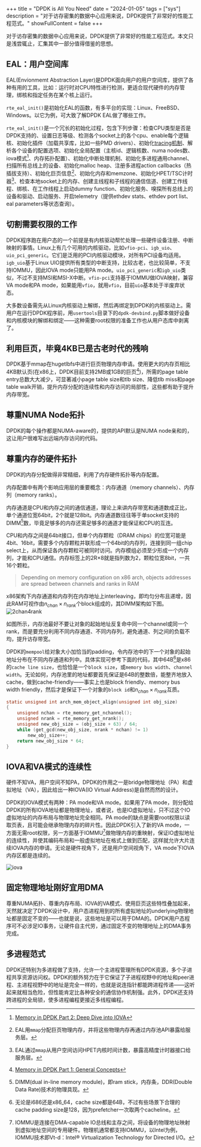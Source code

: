 +++
title = "DPDK is All You Need"
date = "2024-01-05"
tags = ["sys"]
description = "对于访存密集的数据中心应用来说，DPDK提供了非常好的性能工程范式。"
showFullContent = false
+++

对于访存密集的数据中心应用来说，DPDK提供了非常好的性能工程范式。本文只是浅尝辄止，汇集其中一部分值得借鉴的思想。

## EAL：用户空间库
EAL(Envionmemt Abstraction Layer)是DPDK面向用户的用户空间库，提供了各种有用的工具，比如：运行时对CPU特性进行检测，更适合现代硬件的内存管理，绑核和指定任务在某个核上运行。

`rte_eal_init()`是初始化EAL的函数，有多平台的实现：Linux、FreeBSD、Windows。以它为例，可大致了解DPDK EAL做了哪些工作。

`rte_eal_init()`是一个冗长的初始化过程，包含下列步骤：检查CPU类型是否是DPDK支持的、设置日志等级、检测各个socket上的各个cpu、enable每个逻辑核、初始化插件（加载共享库，比如一些PMD drivers）、初始化[tracing机制](https://doc.dpdk.org/guides/prog_guide/trace_lib.html)、解析各个设备的配置选项、初始化全局配置（主核id、逻辑核数、numa nodes数、iova模式[^1]、内存拓扑配置）、初始化中断处理机制、初始化多进程通用channel、扫描所有总线上的设备、初始化malloc heap、注册多进程action callbacks（热插拔支持）、初始化巨页信息[^9]、初始化内存和memzone、初始化HPET/TSC计时器[^8]、检查本地socket上的内存、创建主线程和子线程的通信信道、创建工作线程、绑核、在工作线程上启动dummy function、初始化服务、嗅探所有总线上的设备和驱动、启动服务、开启telemetry（提供ethdev stats、ethdev port list、eal parameters等状态查询）。

## 切割需要权限的工作
DPDK程序跑在用户态的一个前提是有内核驱动帮忙处理一些硬件设备注册、中断映射的事情。Linux上有几个可用的内核驱动，比如``vfio-pci``、``igb_uio``、``uio_pci_generic``。它们是泛用的PCI内核驱动模块，对所有PCI设备均适用。``igb_uio``基于Linux UIO提供所有类型的中断支持，比较古老，也比较简单，不支持IOMMU，因此IOVA mode只能用PA mode。``uio_pci_generic``和``igb_uio``类似，不过不支持MSI和MSI-X中断。``vfio-pci``支持基于IOMMU做IOVA映射，兼容VA mode和PA mode，如果能用`vfio`，就用`vfio`，目前`uio`基本处于半废弃状态。

大多数设备需先从Linux内核驱动上解绑，然后再绑定到DPDK的内核驱动上。需用户在运行DPDK程序前，用`usertools`目录下的``dpdk-devbind.py``脚本做好设备和内核模块的解绑和绑定——这种需要root权限的准备工作也从用户态库中剥离了。

## 利用巨页，毕竟4KB已是古老时代的残响
DPDK基于mmap在hugetlbfs中进行巨页物理内存申请。使用更大的内存页相比4KB默认页(在x86上，DPDK目前支持2MB或1GB的巨页[^7])，所需的page table entry总数大大减少，可显著减小page table size和tlb size、降低tlb miss和page table walk开销，提升内存分配的连续性和内存访问的局部性，这些都有助于提升内存带宽。

## 尊重NUMA Node拓扑
DPDK的每个操作都是NUMA-aware的，提供的API默认是NUMA node亲和的，这让用户很难写出远端内存访问的代码。

## 尊重内存的硬件拓扑
DPDK的内存分配做得非常精细，利用了内存硬件拓扑等内存配置。

内存配置中有两个影响应用层的重要概念：内存通道（memory channels）、内存列（memory ranks）。

内存通道是CPU和内存之间的通信通道，理论上来讲内存带宽和通道数成正比，单个通道位宽64bit，2个就是128bit。内存通道数往往等于单socket支持的DIMM[^3]数，毕竟足够多的内存还需足够多的通道才能保证和CPU的互连。

CPU和内存之间是64bit接口，但单个内存颗粒（DRAM chips）的位宽可能是4bit、16bit，需要多个内存颗粒并联形成一个64bit的内存列，连接到同一组chip select上，从而保证各内存颗粒可被同时访问。内存模组必须至少形成一个内存列，才能和CPU通信。内存标签上的2R×8就是指列数为2，颗粒位宽8bit，一共16个颗粒。

> Depending on memory configuration on x86 arch, objects addresses are spread between channels and ranks in RAM

x86架构下内存通道和内存列在内存地址上interleaving，即均匀分布且递增，因此RAM可视作由$n_{chan}\times n_{rank}$个block组成的，其DIMM架构如下图。
![2chan4rank](https://cmbbq.github.io/img/2chan4rank.svg)

如图所示，内存池最好不要让对象的起始地址反复命中同一个channel或同一个rank，而是要充分利用不同内存通道、不同内存列，避免通道、列之间的负载不均，提升访存带宽。

DPDK的`mempool`给对象大小加恰当的padding，令内存池中的下一个对象的起始地址分布在不同内存通道和列中。具体实现可参考下面的代码，其中64B[^4]是x86的`cache line size`，也恰恰是一个`block size`，或`memory bus width`、`channel width`。无论如何，内存池里的地址都要首先保证是64B的整数倍，能整齐地放入cache，做到cache-friendly——事实上也是block friendly、memory bus width friendly，然后才是保证下一个对象的`block id`和$n_{chan}\times n_{rank}$互质。

```C 
static unsigned int arch_mem_object_align(unsigned int obj_size)
{
	unsigned nchan = rte_memory_get_nchannel();
	unsigned nrank = rte_memory_get_nrank();
	unsigned new_obj_size = (obj_size + 63) / 64; 
	while (get_gcd(new_obj_size, nrank * nchan) != 1)
		new_obj_size++;
	return new_obj_size * 64; 
}
```

## IOVA和VA模式的连续性
硬件不知VA，用户空间不知PA，DPDK的作用之一是bridge物理地址（PA）和虚拟地址（VA），因此给出一种IOVA(IO Virtual Address)是自然而然的设计。

DPDK的IOVA模式有两种：PA mode和VA mode。如果用了PA mode，则分配给DPDK的所有IOVA地址都是物理地址，或者说，也是IO虚拟地址，只不过这个IO虚拟地址的内存布局与物理地址完全相同。PA mode的缺点是需要root权限以读取页表，且可能会继承物理内存的碎片性。因此DPDK引入了新的VA mode，一方面无需root权限，另一方面基于IOMMU[^2]做物理内存的重映射，保证IO虚拟地址的连续性，并使其编码布局和一般虚拟地址在格式上做到匹配，这样就允许大片连续IOVA内存的申请。无论是硬件视角下，还是用户空间视角下，VA mode下IOVA内存区都是连续的。

![iova](https://cmbbq.github.io/img/iova.png)

## 固定物理地址刚好宜用DMA
尊重NUMA拓扑、尊重内存布局、IOVA的VA模式、使用巨页这些特性叠加起来，天然就决定了DPDK设计中，用户态进程用到的所有虚拟地址的underlying物理地址都是固定不变的——也就是说，这些地址是可以用于DMA的。DPDK用户态程序可不必涉足IO事务，让硬件自主代劳，通过固定不变的物理地址上的DMA事务完成。

## 多进程范式
DPDK还特别为多进程做了支持，允许一个主进程管理所有DPDK资源，多个子进程共享资源访问权。DPDK的额外努力在于它保证了子进程视野中的地址和peer进程、主进程视野中的地址是完全一样的，也就是说连指针都能跨进程传递——这听起来就相当危险，但性能肯定比各种安全的通信协作机制强。此外，DPDK还支持跨进程的全局锁，使多进程编程更接近多线程编程。

[^1]: [Memory in DPDK Part 2: Deep Dive into IOVA](https://www.intel.com/content/www/us/en/developer/articles/technical/memory-in-dpdk-part-2-deep-dive-into-iova.html)
[^2]: IOMMU是连接在DMA-capable IO总线和主存之间，将设备的物理地址映射到虚拟地址空间的专用硬件。物理机通常都支持IOMMU，以Intel为例，IOMMU技术即Vt-d：Intel® Virtualization Technology for Directed I/O。
[^3]: DIMM(dual in-line memory module)，即ram stick，内存条，DDR(Double Data Rate)技术的物理具现。
[^4]: 无论是i686还是x86_64，cache size都是64B，不过有些场景下合理的cache padding size是128，因为prefetcher一次取两个cacheline。
[^5]: [Memory in DPDK Part 4: 18.11 and Beyond](https://www.intel.com/content/www/us/en/developer/articles/technical/memory-in-dpdk-part-4-1811-and-beyond.html)
[^6]: [Memory in DPDK Part 3: 17.11 and Earlier Releases](https://www.intel.com/content/www/us/en/developer/articles/technical/memory-in-dpdk-part-4-1811-and-beyond.html)
[^7]: [Memory in DPDK Part 1: General Concepts](https://www.intel.com/content/www/us/en/developer/articles/technical/memory-in-dpdk-part-1-general-concepts.html)
[^8]: EAL通过`mmap`从用户空间访问HPET内核时间计数，暴露高精度计时器接口给服务层。
[^9]: EAL用`mmap`分配巨页物理内存，并将这些物理内存再通过内存池API暴露给服务层。

